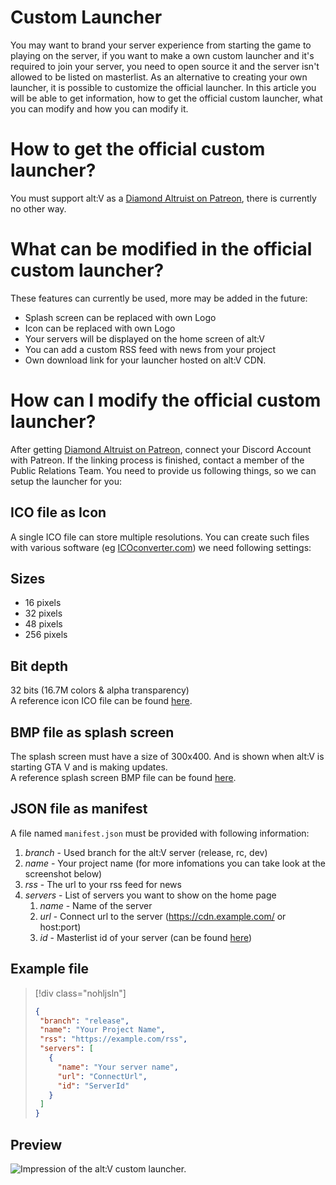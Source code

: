 # Custom Launcher

You may want to brand your server experience from starting the game to playing on the server, if you want to make a own custom launcher and it's required to join your server, you need to open source it and the server isn't allowed to be listed on masterlist. As an alternative to creating your own launcher, it is possible to customize the official launcher. In this article you will be able to get information, how to get the official custom launcher, what you can modify and how you can modify it.

# How to get the official custom launcher?

You must support alt:V as a [Diamond Altruist on Patreon](https://www.patreon.com/altVMP/), there is currently no other way.

# What can be modified in the official custom launcher?

These features can currently be used, more may be added in the future:

* Splash screen can be replaced with own Logo
* Icon can be replaced with own Logo
* Your servers will be displayed on the home screen of alt:V
* You can add a custom RSS feed with news from your project
* Own download link for your launcher hosted on alt:V CDN.

# How can I modify the official custom launcher?

After getting [Diamond Altruist on Patreon](https://www.patreon.com/altVMP/), connect your Discord Account with Patreon. If the linking process is finished, contact a member of the Public Relations Team. You need to provide us following things, so we can setup the launcher for you:

## ICO file as Icon

A single ICO file can store multiple resolutions. You can create such files with various software (eg [ICOconverter.com](https://www.icoconverter.com/)) we need following settings:

## Sizes

* 16 pixels
* 32 pixels
* 48 pixels
* 256 pixels

## Bit depth

32 bits (16.7M colors & alpha transparency)<br>
A reference icon ICO file can be found [here](~/altv-docs-gta-assets/images/customlauncher/icon.ico).

## BMP file as splash screen

The splash screen must have a size of 300x400. And is shown when alt:V is starting GTA V and is making updates.<br>
A reference splash screen BMP file can be found [here](~/altv-docs-gta-assets/images/customlauncher/splash.bmp).

## JSON file as manifest

A file named `manifest.json` must be provided with following information:

1. *branch* - Used branch for the alt:V server (release, rc, dev)
2. *name* - Your project name (for more infomations you can take look at the screenshot below)
3. *rss* - The url to your rss feed for news
4. *servers* - List of servers you want to show on the home page
    1. *name* - Name of the server
    2. *url* - Connect url to the server (https://cdn.example.com/ or host:port)
    3. *id* - Masterlist id of your server (can be found [here](~/articles/master_list_api.md))

## Example file

> [!div class="nohljsln"]
>```json
>{
>  "branch": "release",
>  "name": "Your Project Name",
>  "rss": "https://example.com/rss",
>  "servers": [
>    {
>      "name": "Your server name",
>      "url": "ConnectUrl",
>      "id": "ServerId"
>    }
>  ]
>}
>```

## Preview

![Impression of the alt:V custom launcher.](~/altv-docs-gta-assets/images/customlauncher/impression.png)
